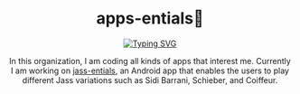 <!--

**Here are some ideas to get you started:**

🙋‍♀️ A short introduction - what is your organization all about?
🌈 Contribution guidelines - how can the community get involved?
👩‍💻 Useful resources - where can the community find your docs? Is there anything else the community should know?
🍿 Fun facts - what does your team eat for breakfast?
🧙 Remember, you can do mighty things with the power of [Markdown](https://docs.github.com/github/writing-on-github/getting-started-with-writing-and-formatting-on-github/basic-writing-and-formatting-syntax)
-->

<div align="center">
  <h1>apps-entials👋</h1>

  <a href="https://git.io/typing-svg"><img src="https://readme-typing-svg.demolab.com?font=Fira+Code&pause=1000&center=true&vCenter=true&width=435&lines=Welcome+to+apps-entials'+GitHub" alt="Typing SVG" /></a>


In this organization, I am coding all kinds of apps that interest me. Currently I am working on [jass-entials](https://github.com/apps-entials/jass-entials), an Android app that enables the users to play different Jass variations such as Sidi Barrani, Schieber, and Coiffeur.
</div>
